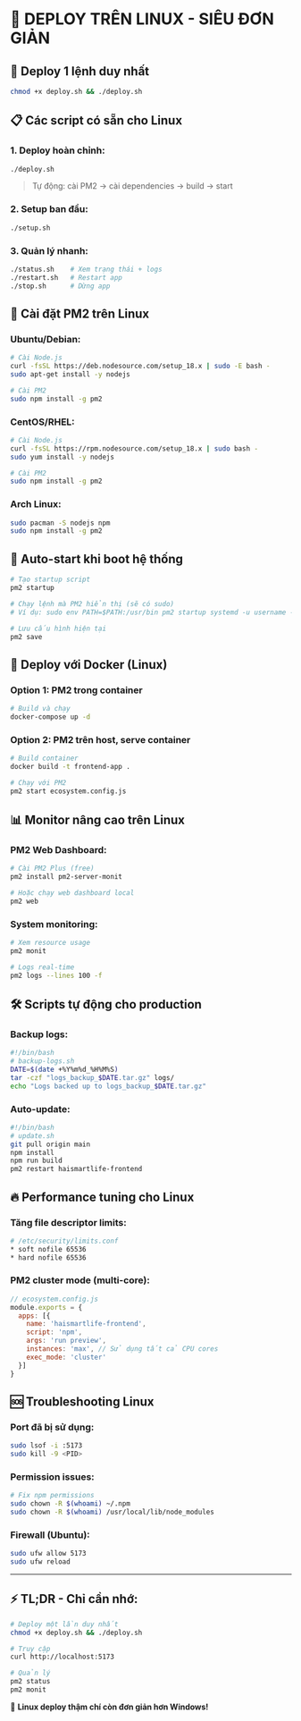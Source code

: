 # 🐧 DEPLOY TRÊN LINUX - SIÊU ĐƠN GIẢN

## 🚀 Deploy 1 lệnh duy nhất

```bash
chmod +x deploy.sh && ./deploy.sh
```

## 📋 Các script có sẵn cho Linux

### 1. **Deploy hoàn chỉnh**:
```bash
./deploy.sh
```
> Tự động: cài PM2 → cài dependencies → build → start

### 2. **Setup ban đầu**:
```bash
./setup.sh
```

### 3. **Quản lý nhanh**:
```bash
./status.sh    # Xem trạng thái + logs
./restart.sh   # Restart app
./stop.sh      # Dừng app
```

## 🔧 Cài đặt PM2 trên Linux

### Ubuntu/Debian:
```bash
# Cài Node.js
curl -fsSL https://deb.nodesource.com/setup_18.x | sudo -E bash -
sudo apt-get install -y nodejs

# Cài PM2
sudo npm install -g pm2
```

### CentOS/RHEL:
```bash
# Cài Node.js
curl -fsSL https://rpm.nodesource.com/setup_18.x | sudo bash -
sudo yum install -y nodejs

# Cài PM2
sudo npm install -g pm2
```

### Arch Linux:
```bash
sudo pacman -S nodejs npm
sudo npm install -g pm2
```

## 🎯 Auto-start khi boot hệ thống

```bash
# Tạo startup script
pm2 startup

# Chạy lệnh mà PM2 hiển thị (sẽ có sudo)
# Ví dụ: sudo env PATH=$PATH:/usr/bin pm2 startup systemd -u username --hp /home/username

# Lưu cấu hình hiện tại
pm2 save
```

## 🐳 Deploy với Docker (Linux)

### Option 1: PM2 trong container
```bash
# Build và chạy
docker-compose up -d
```

### Option 2: PM2 trên host, serve container
```bash
# Build container
docker build -t frontend-app .

# Chạy với PM2
pm2 start ecosystem.config.js
```

## 📊 Monitor nâng cao trên Linux

### PM2 Web Dashboard:
```bash
# Cài PM2 Plus (free)
pm2 install pm2-server-monit

# Hoặc chạy web dashboard local
pm2 web
```

### System monitoring:
```bash
# Xem resource usage
pm2 monit

# Logs real-time
pm2 logs --lines 100 -f
```

## 🛠️ Scripts tự động cho production

### Backup logs:
```bash
#!/bin/bash
# backup-logs.sh
DATE=$(date +%Y%m%d_%H%M%S)
tar -czf "logs_backup_$DATE.tar.gz" logs/
echo "Logs backed up to logs_backup_$DATE.tar.gz"
```

### Auto-update:
```bash
#!/bin/bash
# update.sh
git pull origin main
npm install
npm run build
pm2 restart haismartlife-frontend
```

## 🔥 Performance tuning cho Linux

### Tăng file descriptor limits:
```bash
# /etc/security/limits.conf
* soft nofile 65536
* hard nofile 65536
```

### PM2 cluster mode (multi-core):
```javascript
// ecosystem.config.js
module.exports = {
  apps: [{
    name: 'haismartlife-frontend',
    script: 'npm',
    args: 'run preview',
    instances: 'max', // Sử dụng tất cả CPU cores
    exec_mode: 'cluster'
  }]
}
```

## 🆘 Troubleshooting Linux

### Port đã bị sử dụng:
```bash
sudo lsof -i :5173
sudo kill -9 <PID>
```

### Permission issues:
```bash
# Fix npm permissions
sudo chown -R $(whoami) ~/.npm
sudo chown -R $(whoami) /usr/local/lib/node_modules
```

### Firewall (Ubuntu):
```bash
sudo ufw allow 5173
sudo ufw reload
```

---

## ⚡ TL;DR - Chỉ cần nhớ:

```bash
# Deploy một lần duy nhất
chmod +x deploy.sh && ./deploy.sh

# Truy cập
curl http://localhost:5173

# Quản lý
pm2 status
pm2 monit
```

🎉 **Linux deploy thậm chí còn đơn giản hơn Windows!** 